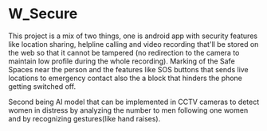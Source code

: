 # W_Secure

This project is a mix of two things, one is android app with security features like location sharing, helpline calling and video recording that'll be stored on the web so that it cannot be tampered (no redirection to the camera to maintain low profile during the whole recording). Marking of the Safe Spaces near the person and the features like SOS buttons that sends live locations to emergency contact also the a block that hinders the phone getting switched off.

Second being AI model that can be implemented in CCTV cameras to detect women in distress by analyzing the number to men following one women and by recognizing gestures(like hand raises).
